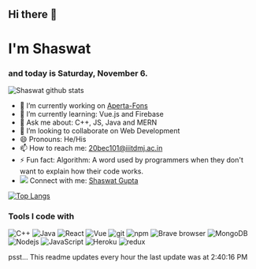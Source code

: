 ## Hi there 👋
# I'm Shaswat
### and today is Saturday, November 6.

![Shaswat github stats](https://github-readme-stats.vercel.app/api?username=masterchief164&theme=dark&show_icons=true&hide_border=true)

- 🔭 I’m currently working on [Aperta-Fons](https://github.com/masterchief164&#x2F;Aperta-Fons)
- 🌱 I’m currently learning: Vue.js and Firebase
- 💬 Ask me about: C++, JS, Java and MERN
- 👯 I’m looking to collaborate on Web Development
- 😄 Pronouns: He/His
- 📫 How to reach me: [20bec101@iiitdmj.ac.in](https://mail.google.com/mail/?view=cm&fs=1&tf=1&to=20bec101@iiitdmj.ac.in)
- ⚡ Fun fact: Algorithm: A word used by programmers when they don&#39;t want to explain how their code works.
- ![](https://i.stack.imgur.com/gVE0j.png) Connect with
me: [Shaswat Gupta](https://www.linkedin.com/in/shaswat-gupta-16b1891b4)

[![Top Langs](https://github-readme-stats.vercel.app/api/top-langs/?username=masterchief164&layout=compact&text_color=daf7dc&bg_color=151515)](https://github.com/masterchief164/github-readme-stats)

### Tools I code with

<p>
    <img alt="C++" src="https://img.shields.io/badge/C%2B%2B-00599C?style=flat-square&logo=c%2B%2B&logoColor=white"/>
    <img alt="Java" src="https://img.shields.io/badge/Java-ED8B00?style=flat-square&logo=java&logoColor=white"/>
    <img alt="React" src="https://img.shields.io/badge/React-20232A?style=flat-square&logo=react&logoColor=61DAFB"/>
    <img alt="Vue" src="https://img.shields.io/badge/Vue.js-35495E?style=flat-square&logo=vue.js&logoColor=4FC08D"/>
    <img alt="git" src="https://img.shields.io/badge/-Git-F05032?style=flat-square&logo=git&logoColor=white"/>
    <img alt="npm" src="https://img.shields.io/badge/-NPM-CB3837?style=flat-square&logo=npm&logoColor=white"/>
    <img alt="Brave browser"
         src="https://img.shields.io/badge/-Brave_Browser-FB542B?style=flat-square&logo=brave&logoColor=white"/>
    <img alt="MongoDB"
         src="https://img.shields.io/badge/-MongoDB-13aa52?style=flat-square&logo=mongodb&logoColor=white"/>
    <img alt="Nodejs" src="https://img.shields.io/badge/-Nodejs-43853d?style=flat-square&logo=Node.js&logoColor=white"/>
    <img alt="JavaScript"
         src="https://img.shields.io/badge/JavaScript-F7DF1E?style=flat-square&logo=javascript&logoColor=black"/>
    <img alt="Heroku" src="https://img.shields.io/badge/-Heroku-430098?style=flat-square&logo=heroku&logoColor=white"/>
    <img alt="redux" src="https://img.shields.io/badge/-Redux-764ABC?style=flat-square&logo=redux&logoColor=white"/>
    <img alt="" src=""/>
</p>

psst... This readme updates every hour
the last update  was at 2:40:16 PM